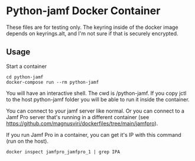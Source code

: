 # Python-jamf Docker Container

These files are for testing only. The keyring inside of the docker image depends on keyrings.alt, and I'm not sure if that is securely encrypted.

## Usage

Start a container

	cd python-jamf
	docker-compose run --rm python-jamf

You will have an interactive shell. The cwd is /python-jamf. If you copy jctl to the host python-jamf folder you will be able to run it inside the container.

You can connect to your jamf server like normal. Or you can connect to a Jamf Pro server that's running in a different container (see https://github.com/magnusviri/dockerfiles/tree/main/jamfpro).

If you run Jamf Pro in a container, you can get it's IP with this command (run on the host).

	docker inspect jamfpro_jamfpro_1 | grep IPA
